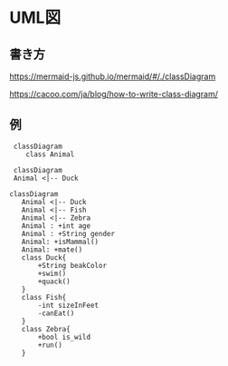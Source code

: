 # UML図
## 書き方
https://mermaid-js.github.io/mermaid/#/./classDiagram

https://cacoo.com/ja/blog/how-to-write-class-diagram/

## 例

```mermaid
 classDiagram
    class Animal
```

```mermaid
 classDiagram
 Animal <|-- Duck
 ```
 
 ```mermaid
 classDiagram
    Animal <|-- Duck
    Animal <|-- Fish
    Animal <|-- Zebra
    Animal : +int age
    Animal : +String gender
    Animal: +isMammal()
    Animal: +mate()
    class Duck{
        +String beakColor
        +swim()
        +quack()
    }
    class Fish{
        -int sizeInFeet
        -canEat()
    }
    class Zebra{
        +bool is_wild
        +run()
    }
```
